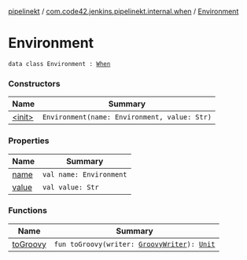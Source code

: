 [pipelinekt](../../index.md) / [com.code42.jenkins.pipelinekt.internal.when](../index.md) / [Environment](./index.md)

# Environment

`data class Environment : `[`When`](../../com.code42.jenkins.pipelinekt.core/-when.md)

### Constructors

| Name | Summary |
|---|---|
| [&lt;init&gt;](-init-.md) | `Environment(name: Environment, value: Str)` |

### Properties

| Name | Summary |
|---|---|
| [name](name.md) | `val name: Environment` |
| [value](value.md) | `val value: Str` |

### Functions

| Name | Summary |
|---|---|
| [toGroovy](to-groovy.md) | `fun toGroovy(writer: `[`GroovyWriter`](../../com.code42.jenkins.pipelinekt.core.writer/-groovy-writer/index.md)`): `[`Unit`](https://kotlinlang.org/api/latest/jvm/stdlib/kotlin/-unit/index.html) |
